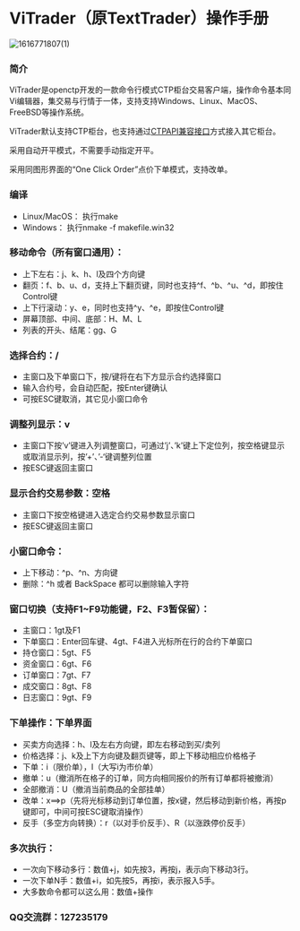 # ViTrader（原TextTrader）操作手册

![1616771807(1)](https://user-images.githubusercontent.com/83346523/120349092-611bf200-c330-11eb-8bd1-326adc7f7900.png)

### 简介

ViTrader是openctp开发的一款命令行模式CTP柜台交易客户端，操作命令基本同Vi编辑器，集交易与行情于一体，支持支持Windows、Linux、MacOS、FreeBSD等操作系统。

ViTrader默认支持CTP柜台，也支持通过[CTPAPI兼容接口](http://openctp.cn/CTPCTP.html)方式接入其它柜台。

采用自动开平模式，不需要手动指定开平。

采用同图形界面的“One Click Order”点价下单模式，支持改单。

### 编译
- Linux/MacOS： 执行make
- Windows： 执行nmake -f makefile.win32

### 移动命令（所有窗口通用）：

- ​上下左右：j、k、h、l及四个方向键
- 翻页：f、b、u、d，支持上下翻页键，同时也支持^f、^b、^u、^d，即按住Control键
- 上下行滚动：y、e，同时也支持^y、^e，即按住Control键
- 屏幕顶部、中间、底部：H、M、L
- 列表的开头、结尾：gg、G

### 选择合约：/

- 主窗口及下单窗口下，按/键将在右下方显示合约选择窗口
- 输入合约号，会自动匹配，按Enter键确认
- 可按ESC键取消，其它见小窗口命令

### 调整列显示：v

- 主窗口下按’v’键进入列调整窗口，可通过’j’、’k’键上下定位列，按空格键显示或取消显示列，按’+’、’-‘键调整列位置
- 按ESC键返回主窗口

### 显示合约交易参数：空格

- 主窗口下按空格键进入选定合约交易参数显示窗口
- 按ESC键返回主窗口

### 小窗口命令：

- 上下移动：^p、^n、方向键
- 删除：^h 或者 BackSpace 都可以删除输入字符

### 窗口切换（支持F1~F9功能键，F2、F3暂保留）：

- 主窗口：1gt及F1
- 下单窗口：Enter回车键、4gt、F4进入光标所在行的合约下单窗口
- 持仓窗口：5gt、F5
- 资金窗口：6gt、F6
- 订单窗口：7gt、F7
- 成交窗口：8gt、F8
- 日志窗口：9gt、F9

### 下单操作：下单界面

- 买卖方向选择：h、l及左右方向键，即左右移动到买/卖列
- 价格选择：j、k及上下方向键及翻页键等，即上下移动相应价格格子
- 下单：i（限价单），I（大写i为市价单）
- 撤单：u（撤消所在格子的订单，同方向相同报价的所有订单都将被撤消）
- 全部撤消：U（撤消当前商品的全部挂单）
- 改单：x==>p（先将光标移动到订单位置，按x键，然后移动到新价格，再按p键即可，中间可按ESC键取消操作）
- 反手（多空方向转换）：r（以对手价反手）、R（以涨跌停价反手）

### 多次执行：

- 一次向下移动多行：数值+j，如先按3，再按j，表示向下移动3行。
- 一次下单N手：数值+i，如先按5，再按i，表示报入5手。
- 大多数命令都可以这么用：数值+操作

### QQ交流群：127235179
